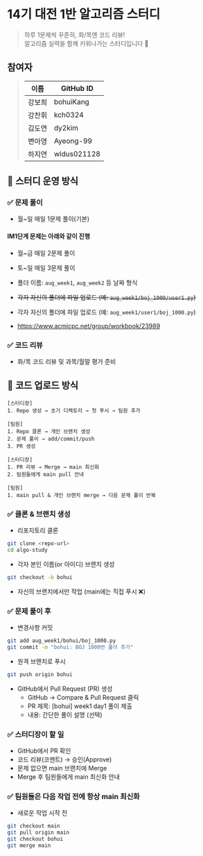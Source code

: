 # 14기 대전 1반 알고리즘 스터디

> 하루 1문제씩 꾸준히, 화/목엔 코드 리뷰!  
> 알고리즘 실력을 함께 키워나가는 스터디입니다 💪

## 참여자

> | 이름 | GitHub ID |
> | --- | --- |
> | 강보희 | bohuiKang |
> | 강찬휘 | kch0324 |
> | 김도연 | dy2kim |
> | 변아영 | Ayeong-99 |
> | 하지연 | wldus021128 |


## 📅 스터디 운영 방식

### ✅ 문제 풀이
- 월~일 매일 1문제 풀이(기본)

#### IM1단계 문제는 아래와 같이 진행
- 월~금 매일 2문제 풀이
- 토~일 매일 3문제 풀이

- 폴더 이름: `aug_week1`, `aug_week2` 등 날짜 형식
- ~~각자 자신의 폴더에 파일 업로드 (예: `aug_week1/boj_1000/user1.py`)~~
- 각자 자신의 폴더에 파일 업로드 (예: `aug_week1/user1/boj_1000.py`)
- https://www.acmicpc.net/group/workbook/23989

### ✅ 코드 리뷰
- 화/목 코드 리뷰 및 과목/월말 평가 준비

## 💾 코드 업로드 방식

```
[스터디장]
1. Repo 생성 → 초기 디렉토리 → 첫 푸시 → 팀원 추가

[팀원]
1. Repo 클론 → 개인 브랜치 생성
2. 문제 풀이 → add/commit/push
3. PR 생성

[스터디장]
1. PR 리뷰 → Merge → main 최신화
2. 팀원들에게 main pull 안내

[팀원]
1. main pull & 개인 브랜치 merge → 다음 문제 풀이 반복
```

### ✅ 클론 & 브랜치 생성
- 리포지토리 클론
```bash
git clone <repo-url>
cd algo-study
```
- 각자 본인 이름(or 아이디) 브랜치 생성
```bash
git checkout -b bohui
```
- 자신의 브랜치에서만 작업 (main에는 직접 푸시 ❌)

### ✅ 문제 풀이 후
- 변경사항 커밋
```bash
git add aug_week1/bohui/boj_1000.py
git commit -m "bohui: BOJ 1000번 풀이 추가"
```
- 원격 브랜치로 푸시
```bash
git push origin bohui
```
- GitHub에서 Pull Request (PR) 생성
  - GitHub → Compare & Pull Request 클릭
  - PR 제목: [bohui] week1 day1 풀이 제출
  - 내용: 간단한 풀이 설명 (선택)

### ✅ 스터디장이 할 일
- GitHub에서 PR 확인
- 코드 리뷰(코멘트) → 승인(Approve)
- 문제 없으면 main 브랜치에 Merge
- Merge 후 팀원들에게 main 최신화 안내

### ✅ 팀원들은 다음 작업 전에 항상 main 최신화
- 새로운 작업 시작 전
```bash
git checkout main
git pull origin main
git checkout bohui
git merge main
```
